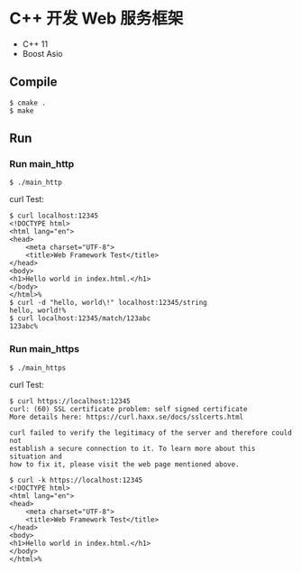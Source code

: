 # C++ 开发 Web 服务框架

- C++ 11
- Boost Asio

## Compile

```shell
$ cmake .
$ make
```

## Run

### Run main_http

```shell
$ ./main_http

```

curl Test:

```shell
$ curl localhost:12345
<!DOCTYPE html>
<html lang="en">
<head>
    <meta charset="UTF-8">
    <title>Web Framework Test</title>
</head>
<body>
<h1>Hello world in index.html.</h1>
</body>
</html>%
$ curl -d "hello, world\!" localhost:12345/string
hello, world!%
$ curl localhost:12345/match/123abc
123abc%
```

### Run main_https

```shell
$ ./main_https

```

curl Test:

```shell
$ curl https://localhost:12345 
curl: (60) SSL certificate problem: self signed certificate
More details here: https://curl.haxx.se/docs/sslcerts.html

curl failed to verify the legitimacy of the server and therefore could not
establish a secure connection to it. To learn more about this situation and
how to fix it, please visit the web page mentioned above.
```

```shell
$ curl -k https://localhost:12345
<!DOCTYPE html>
<html lang="en">
<head>
    <meta charset="UTF-8">
    <title>Web Framework Test</title>
</head>
<body>
<h1>Hello world in index.html.</h1>
</body>
</html>%
```